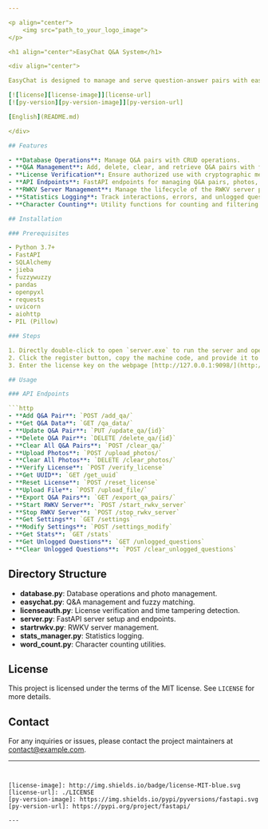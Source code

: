 ```yaml
---

<p align="center">
    <img src="path_to_your_logo_image">
</p>

<h1 align="center">EasyChat Q&A System</h1>

<div align="center">

EasyChat is designed to manage and serve question-answer pairs with ease using FastAPI, SQLAlchemy, and various other Python libraries. It supports functionalities such as CRUD operations on Q&A pairs, photo management, license verification, and fuzzy matching for question-answer retrieval. Additionally, it integrates with the RWKV server for model-based Q&A and logs statistics for user interactions.

[![license][license-image]][license-url]
[![py-version][py-version-image]][py-version-url]

[English](README.md)

</div>

## Features

- **Database Operations**: Manage Q&A pairs with CRUD operations.
- **Q&A Management**: Add, delete, clear, and retrieve Q&A pairs with fuzzy matching for better question-answer retrieval.
- **License Verification**: Ensure authorized use with cryptographic methods and time tampering detection.
- **API Endpoints**: FastAPI endpoints for managing Q&A pairs, photos, and settings.
- **RWKV Server Management**: Manage the lifecycle of the RWKV server process for model-based Q&A.
- **Statistics Logging**: Track interactions, errors, and unlogged questions.
- **Character Counting**: Utility functions for counting and filtering Chinese characters, English letters, and numbers in text.

## Installation

### Prerequisites

- Python 3.7+
- FastAPI
- SQLAlchemy
- jieba
- fuzzywuzzy
- pandas
- openpyxl
- requests
- uvicorn
- aiohttp
- PIL (Pillow)

### Steps

1. Directly double-click to open `server.exe` to run the server and open the webpage at [http://127.0.0.1:9098/](http://127.0.0.1:9098/).
2. Click the register button, copy the machine code, and provide it to the administrator to receive a license key.
3. Enter the license key on the webpage [http://127.0.0.1:9098/](http://127.0.0.1:9098/) to start using the system normally.

## Usage

### API Endpoints

```http
- **Add Q&A Pair**: `POST /add_qa/`
- **Get Q&A Data**: `GET /qa_data/`
- **Update Q&A Pair**: `PUT /update_qa/{id}`
- **Delete Q&A Pair**: `DELETE /delete_qa/{id}`
- **Clear All Q&A Pairs**: `POST /clear_qa/`
- **Upload Photos**: `POST /upload_photos/`
- **Clear All Photos**: `DELETE /clear_photos/`
- **Verify License**: `POST /verify_license`
- **Get UUID**: `GET /get_uuid`
- **Reset License**: `POST /reset_license`
- **Upload File**: `POST /upload_file/`
- **Export Q&A Pairs**: `GET /export_qa_pairs/`
- **Start RWKV Server**: `POST /start_rwkv_server`
- **Stop RWKV Server**: `POST /stop_rwkv_server`
- **Get Settings**: `GET /settings`
- **Modify Settings**: `POST /settings_modify`
- **Get Stats**: `GET /stats`
- **Get Unlogged Questions**: `GET /unlogged_questions`
- **Clear Unlogged Questions**: `POST /clear_unlogged_questions`
```

## Directory Structure

- **database.py**: Database operations and photo management.
- **easychat.py**: Q&A management and fuzzy matching.
- **licenseauth.py**: License verification and time tampering detection.
- **server.py**: FastAPI server setup and endpoints.
- **startrwkv.py**: RWKV server management.
- **stats_manager.py**: Statistics logging.
- **word_count.py**: Character counting utilities.

## License

This project is licensed under the terms of the MIT license. See `LICENSE` for more details.

## Contact

For any inquiries or issues, please contact the project maintainers at [contact@example.com](mailto:contact@example.com).

---
```


[license-image]: http://img.shields.io/badge/license-MIT-blue.svg
[license-url]: ./LICENSE
[py-version-image]: https://img.shields.io/pypi/pyversions/fastapi.svg
[py-version-url]: https://pypi.org/project/fastapi/

---
